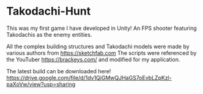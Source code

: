 # Takodachi-Hunt

This was my first game I have developed in Unity! An FPS shooter featuring Takodachis as the enemy entities.


All the complex building structures and Takodachi models were made by various authors from https://sketchfab.com
The scripts were referenced by the YouTuber https://brackeys.com/ and modified for my application.

The latest build can be downloaded here! https://drive.google.com/file/d/1dv1QiGMwQJHaGS7oEvbLZpKzl-paXoVw/view?usp=sharing

